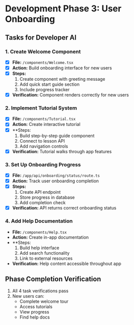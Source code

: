 # Development Phase 3: User Onboarding

## Tasks for Developer AI

### 1. Create Welcome Component
- [x] **File:** `/components/Welcome.tsx`
- [x] **Action:** Build onboarding interface for new users
- [x] **Steps:**
  1. Create component with greeting message
  2. Add quick start guide section
  3. Include progress tracker
- [x] **Verification:** Component renders correctly for new users

### 2. Implement Tutorial System
- [x] **File:** `/components/Tutorial.tsx`
- [x] **Action:** Create interactive tutorial
- [x] **Steps:
  1. Build step-by-step guide component
  2. Connect to lesson API
  3. Add navigation controls
- [x] **Verification:** Tutorial walks through app features

### 3. Set Up Onboarding Progress
- [x] **File:** `/app/api/onboarding/status/route.ts`
- [x] **Action:** Track user onboarding completion
- [x] **Steps:**
  1. Create API endpoint
  2. Store progress in database
  3. Add completion check
- [x] **Verification:** API returns correct onboarding status

### 4. Add Help Documentation
- **File:** `/components/Help.tsx`
- **Action:** Create in-app documentation
- **Steps:
  1. Build help interface
  2. Add search functionality
  3. Link to external resources
- **Verification:** Help content accessible throughout app

## Phase Completion Verification
1. All 4 task verifications pass
2. New users can:
   - Complete welcome tour
   - Access tutorials
   - View progress
   - Find help docs